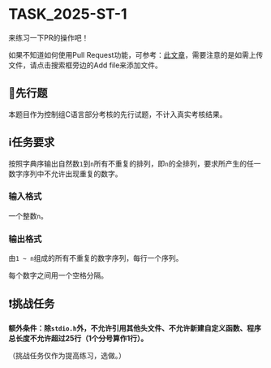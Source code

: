 # TASK_2025-ST-1

来练习一下PR的操作吧！

如果不知道如何使用Pull Request功能，可参考：[此文章](https://maa.plus/docs/zh-cn/develop/pr-tutorial.html)，需要注意的是如需上传文件，请点击搜索框旁边的Add file来添加文件。

## 🔰先行题
本题目作为控制组C语言部分考核的先行试题，不计入真实考核结果。

## ℹ️任务要求
按照字典序输出自然数`1`到`n`所有不重复的排列，即`n`的全排列，要求所产生的任一数字序列中不允许出现重复的数字。

### 输入格式

一个整数`n`。

### 输出格式

由`1 ~ n`组成的所有不重复的数字序列，每行一个序列。

每个数字之间用一个空格分隔。

## ❗挑战任务
**额外条件：除`stdio.h`外，不允许引用其他头文件、不允许新建自定义函数、程序总长度不允许超过25行（1个分号算作1行）。**

（挑战任务仅作为提高练习，选做。）
